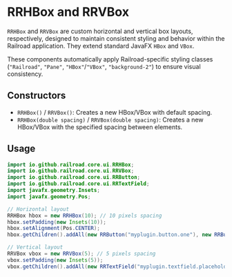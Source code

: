 # RRHBox and RRVBox

`RRHBox` and `RRVBox` are custom horizontal and vertical box layouts, respectively, designed to maintain consistent styling and behavior within the Railroad application. They extend standard JavaFX `HBox` and `VBox`.

These components automatically apply Railroad-specific styling classes (`"Railroad"`, `"Pane"`, `"HBox"`/`"VBox"`, `"background-2"`) to ensure visual consistency.

## Constructors

- `RRHBox()` / `RRVBox()`: Creates a new HBox/VBox with default spacing.
- `RRHBox(double spacing)` / `RRVBox(double spacing)`: Creates a new HBox/VBox with the specified spacing between elements.

## Usage

```java
import io.github.railroad.core.ui.RRHBox;
import io.github.railroad.core.ui.RRVBox;
import io.github.railroad.core.ui.RRButton;
import io.github.railroad.core.ui.RRTextField;
import javafx.geometry.Insets;
import javafx.geometry.Pos;

// Horizontal layout
RRHBox hbox = new RRHBox(10); // 10 pixels spacing
hbox.setPadding(new Insets(10));
hbox.setAlignment(Pos.CENTER);
hbox.getChildren().addAll(new RRButton("myplugin.button.one"), new RRButton("myplugin.button.two"));

// Vertical layout
RRVBox vbox = new RRVBox(5); // 5 pixels spacing
vbox.setPadding(new Insets(5));
vbox.getChildren().addAll(new RRTextField("myplugin.textfield.placeholder.submit"), new RRButton("myplugin.button.submit"));
```